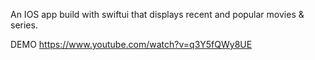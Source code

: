 An IOS app build with swiftui that displays recent and popular movies & series. 

DEMO
https://www.youtube.com/watch?v=q3Y5fQWy8UE
